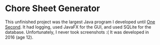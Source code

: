 # Chore Sheet Generator

This unfinished project was the largest Java program I developed until [One Second](https://github.com/MattTheCuber/OneSecond). It had logging, used JavaFX for the GUI, and used SQLite for the database. Unfortunately, I never took screenshots :( It was developed in 2016 (age 12).
